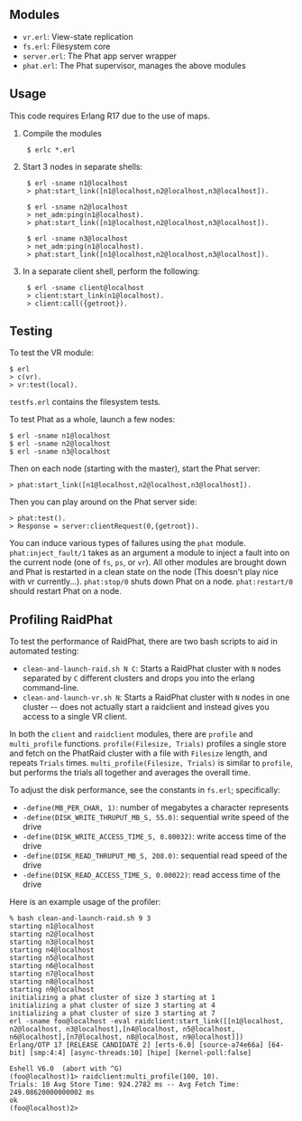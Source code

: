 Modules
-------

 * `vr.erl`: View-state replication
 * `fs.erl`: Filesystem core
 * `server.erl`: The Phat app server wrapper
 * `phat.erl`: The Phat supervisor, manages the above modules

Usage
-----

This code requires Erlang R17 due to the use of maps.

1. Compile the modules

        $ erlc *.erl
    
2. Start 3 nodes in separate shells:
    
        $ erl -sname n1@localhost
        > phat:start_link([n1@localhost,n2@localhost,n3@localhost]).

        $ erl -sname n2@localhost
        > net_adm:ping(n1@localhost).
        > phat:start_link([n1@localhost,n2@localhost,n3@localhost]).
        
        $ erl -sname n3@localhost
        > net_adm:ping(n1@localhost).
        > phat:start_link([n1@localhost,n2@localhost,n3@localhost]).
        
3. In a separate client shell, perform the following:
        
        $ erl -sname client@localhost
        > client:start_link(n1@localhost).
        > client:call({getroot}).

Testing 
-------

To test the VR module:

    $ erl
    > c(vr).
    > vr:test(local).

`testfs.erl`  contains the filesystem tests.

To test Phat as a whole, launch a few nodes:

    $ erl -sname n1@localhost
    $ erl -sname n2@localhost
    $ erl -sname n3@localhost

Then on each node (starting with the master), start the Phat server:

    > phat:start_link([n1@localhost,n2@localhost,n3@localhost]).
    
Then you can play around on the Phat server side:

    > phat:test().
    > Response = server:clientRequest(0,{getroot}).

You can induce various types of failures using the `phat` module.
`phat:inject_fault/1` takes as an argument a module to inject a fault into
on the current node (one of `fs`, `ps`, or `vr`). All other modules are brought
down and Phat is restarted in a clean state on the node (This doesn't play nice
with vr currently...). `phat:stop/0` shuts down Phat on a node. `phat:restart/0`
should restart Phat on a node.

Profiling RaidPhat
------------------

To test the performance of RaidPhat, there are two bash scripts to aid in 
automated testing:

 * `clean-and-launch-raid.sh N C`: Starts a RaidPhat cluster with `N` nodes 
    separated by `C` different clusters and drops you into the erlang command-line.
 * `clean-and-launch-vr.sh N`: Starts a RaidPhat cluster with `N` nodes in
    one cluster -- does not actually start a raidclient and instead gives you
    access to a single VR client.

In both the `client` and `raidclient` modules, there are `profile` and `multi_profile`
functions. `profile(Filesize, Trials)` profiles a single store and fetch on the 
PhatRaid cluster with a file with `Filesize` length, and repeats `Trials` times.
`multi_profile(Filesize, Trials)` is similar to `profile`, but performs the trials
all together and averages the overall time.

To adjust the disk performance, see the constants in `fs.erl`; specifically:

 * `-define(MB_PER_CHAR, 1)`: number of megabytes a character represents
 * `-define(DISK_WRITE_THRUPUT_MB_S, 55.0)`: sequential write speed of the drive
 * `-define(DISK_WRITE_ACCESS_TIME_S, 0.00032)`: write access time of the drive
 * `-define(DISK_READ_THRUPUT_MB_S, 208.0)`: sequential read speed of the drive
 * `-define(DISK_READ_ACCESS_TIME_S, 0.00022)`: read access time of the drive

Here is an example usage of the profiler:

    % bash clean-and-launch-raid.sh 9 3 
    starting n1@localhost
    starting n2@localhost
    starting n3@localhost
    starting n4@localhost
    starting n5@localhost
    starting n6@localhost
    starting n7@localhost
    starting n8@localhost
    starting n9@localhost
    initializing a phat cluster of size 3 starting at 1
    initializing a phat cluster of size 3 starting at 4
    initializing a phat cluster of size 3 starting at 7
    erl -sname foo@localhost -eval raidclient:start_link([[n1@localhost, n2@localhost, n3@localhost],[n4@localhost, n5@localhost, n6@localhost],[n7@localhost, n8@localhost, n9@localhost]])
    Erlang/OTP 17 [RELEASE CANDIDATE 2] [erts-6.0] [source-a74e66a] [64-bit] [smp:4:4] [async-threads:10] [hipe] [kernel-poll:false]

    Eshell V6.0  (abort with ^G)
    (foo@localhost)1> raidclient:multi_profile(100, 10).
    Trials: 10 Avg Store Time: 924.2782 ms -- Avg Fetch Time: 249.08620000000002 ms 
    ok
    (foo@localhost)2> 

